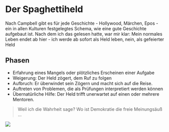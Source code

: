 # Der Spaghettiheld
Nach Campbell gibt es für jede Geschichte - Hollywood, Märchen, Epos - ein in allen Kulturen festgelegtes Schema, wie eine gute Geschichte aufgebaut ist.
Nach dem ich das gelesen hatte, war mir klar: Mein normales Leben endet ab hier - ich werde ab sofort als Held leben,
nein, als gefeierter Held

## Phasen
* Erfahrung eines Mangels oder plötzliches Erscheinen einer Aufgabe
* Weigerung: Der Held zögert, dem Ruf zu folgen
* Aufbruch: Er überwindet sein Zögern und macht sich auf die Reise.
* Auftreten von Problemen, die als Prüfungen interpretiert werden können
* Übernatürliche Hilfe: Der Held trifft unerwartet auf einen oder mehrere Mentoren.
> Weil ich die Wahrheit sage? Wo ist Demokratie die freie Meinungsäuß ...

<img src="https://images.lovelybooks.de/img/260x/cover.allsize.lovelybooks.de/9783000588174_1517249613000_xxl.jpg" />